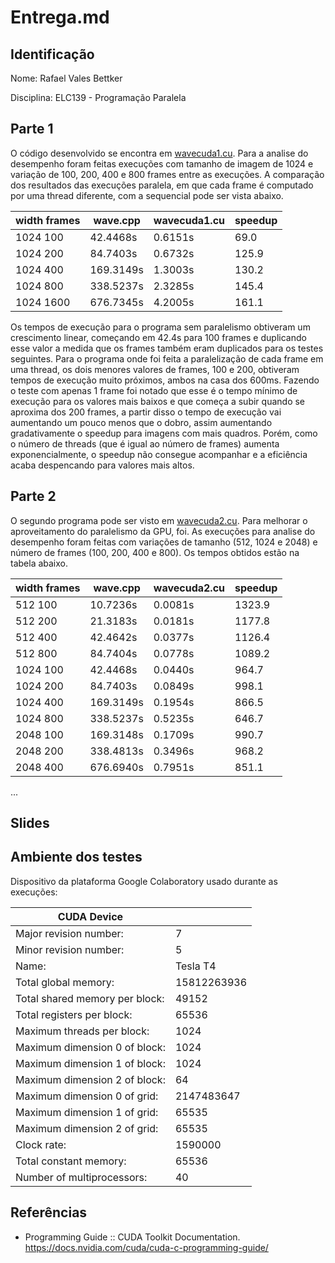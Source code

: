 # Entrega.md

## Identificação

Nome: Rafael Vales Bettker

Disciplina: ELC139 - Programação Paralela

## Parte 1

O código desenvolvido se encontra em [wavecuda1.cu](wavecuda1.cu). Para a analise do desempenho foram feitas execuções com tamanho de imagem de 1024 e variação de 100, 200, 400 e 800 frames entre as execuções. A comparação dos resultados das execuções paralela, em que cada frame é computado por uma thread diferente, com a sequencial pode ser vista abaixo.

| width frames | wave.cpp  | wavecuda1.cu | speedup |
| ------------ | --------- | ------------ | ------- |
| 1024  100    |  42.4468s |      0.6151s |    69.0 |
| 1024  200    |  84.7403s |      0.6732s |   125.9 |
| 1024  400    | 169.3149s |      1.3003s |   130.2 |
| 1024  800    | 338.5237s |      2.3285s |   145.4 |
| 1024 1600    | 676.7345s |      4.2005s |   161.1 |

Os tempos de execução para o programa sem paralelismo obtiveram um crescimento linear, começando em 42.4s para 100 frames e duplicando esse valor a medida que os frames também eram duplicados para os testes seguintes. Para o programa onde foi feita a paralelização de cada frame em uma thread, os dois menores valores de frames, 100 e 200, obtiveram tempos de execução muito próximos, ambos na casa dos 600ms. Fazendo o teste com apenas 1 frame foi notado que esse é o tempo mínimo de execução para os valores mais baixos e que começa a subir quando se aproxima dos 200 frames, a partir disso o tempo de execução vai aumentando um pouco menos que o dobro, assim aumentando gradativamente o speedup para imagens com mais quadros. Porém, como o número de threads (que é igual ao número de frames) aumenta exponencialmente, o speedup não consegue acompanhar e a eficiência acaba despencando para valores mais altos.

## Parte 2

O segundo programa pode ser visto em [wavecuda2.cu](wavecuda2.cu). Para melhorar o aproveitamento do paralelismo da GPU, foi. As execuções para analise do desempenho foram feitas com variações de tamanho (512, 1024 e 2048) e número de frames (100, 200, 400 e 800). Os tempos obtidos estão na tabela abaixo.

| width frames | wave.cpp  | wavecuda2.cu | speedup  |
| ------------ | --------- | ------------ | -------- |
|  512 100     |  10.7236s |      0.0081s |   1323.9 |
|  512 200     |  21.3183s |      0.0181s |   1177.8 |
|  512 400     |  42.4642s |      0.0377s |   1126.4 |
|  512 800     |  84.7404s |      0.0778s |   1089.2 |
| 1024 100     |  42.4468s |      0.0440s |    964.7 |
| 1024 200     |  84.7403s |      0.0849s |    998.1 |
| 1024 400     | 169.3149s |      0.1954s |    866.5 |
| 1024 800     | 338.5237s |      0.5235s |    646.7 |
| 2048 100     | 169.3148s |      0.1709s |    990.7 |
| 2048 200     | 338.4813s |      0.3496s |    968.2 |
| 2048 400     | 676.6940s |      0.7951s |    851.1 |

...

## Slides

## Ambiente dos testes

Dispositivo da plataforma Google Colaboratory usado durante as execuções:

| CUDA Device                    |             |
| ------------------------------ | ----------- |
| Major revision number:         | 7           |
| Minor revision number:         | 5           |
| Name:                          | Tesla T4    |
| Total global memory:           | 15812263936 |
| Total shared memory per block: | 49152       |
| Total registers per block:     | 65536       |
| Maximum threads per block:     | 1024        |
| Maximum dimension 0 of block:  | 1024        |
| Maximum dimension 1 of block:  | 1024        |
| Maximum dimension 2 of block:  | 64          |
| Maximum dimension 0 of grid:   | 2147483647  |
| Maximum dimension 1 of grid:   | 65535       |
| Maximum dimension 2 of grid:   | 65535       |
| Clock rate:                    | 1590000     |
| Total constant memory:         | 65536       |
| Number of multiprocessors:     | 40          |

## Referências

- Programming Guide :: CUDA Toolkit Documentation. https://docs.nvidia.com/cuda/cuda-c-programming-guide/
